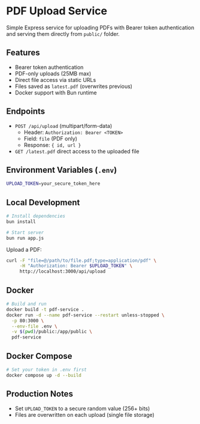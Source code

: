  # PDF Upload Service

Simple Express service for uploading PDFs with Bearer token authentication and serving them directly from `public/` folder.

## Features
- Bearer token authentication
- PDF-only uploads (25MB max)
- Direct file access via static URLs
- Files saved as `latest.pdf` (overwrites previous)
- Docker support with Bun runtime

## Endpoints
- `POST /api/upload` (multipart/form-data)
  - Header: `Authorization: Bearer <TOKEN>`
  - Field: `file` (PDF only)
  - Response: `{ id, url }`
- `GET /latest.pdf` direct access to the uploaded file

## Environment Variables (`.env`)
```bash
UPLOAD_TOKEN=your_secure_token_here
```

## Local Development
```bash
# Install dependencies
bun install

# Start server
bun run app.js
```

Upload a PDF:
```bash
curl -F "file=@/path/to/file.pdf;type=application/pdf" \
     -H "Authorization: Bearer $UPLOAD_TOKEN" \
     http://localhost:3000/api/upload
```

## Docker
```bash
# Build and run
docker build -t pdf-service .
docker run -d --name pdf-service --restart unless-stopped \
  -p 80:3000 \
  --env-file .env \
  -v $(pwd)/public:/app/public \
  pdf-service
```

## Docker Compose
```bash
# Set your token in .env first
docker compose up -d --build
```

## Production Notes
- Set `UPLOAD_TOKEN` to a secure random value (256+ bits)
- Files are overwritten on each upload (single file storage)
